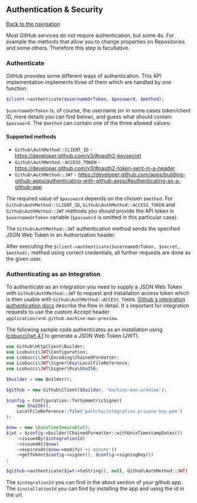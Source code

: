 ## Authentication & Security
[Back to the navigation](README.md)

Most GitHub services do not require authentication, but some do. For example the methods that allow you to change
properties on Repositories and some others. Therefore this step is facultative.

### Authenticate

GitHub provides some different ways of authentication. This API implementation implements three of them which are
handled by one function:

```php
$client->authenticate($usernameOrToken, $password, $method);
```

`$usernameOrToken` is, of course, the username (or in some cases token/client ID, more details you can find below),
and guess what should contain `$password`. The `$method` can contain one of the three allowed values:

#### Supported methods
* `Github\AuthMethod::CLIENT_ID` - https://developer.github.com/v3/#oauth2-keysecret
* `Github\AuthMethod::ACCESS_TOKEN` - https://developer.github.com/v3/#oauth2-token-sent-in-a-header
* `Github\AuthMethod::JWT` - https://developer.github.com/apps/building-github-apps/authenticating-with-github-apps/#authenticating-as-a-github-app

The required value of `$password` depends on the chosen `$method`. For `Github\AuthMethod::CLIENT_ID`, `Github\AuthMethod::ACCESS_TOKEN` and
`Github\AuthMethod::JWT` methods you should provide the API token in `$usernameOrToken` variable (`$password` is omitted in
this particular case).

The `Github\AuthMethod::JWT` authentication method sends the specified JSON Web Token in an Authorization header.

After executing the `$client->authenticate($usernameOrToken, $secret, $method);` method using correct credentials, all
further requests are done as the given user.

### Authenticating as an Integration

To authenticate as an integration you need to supply a JSON Web Token with `Github\AuthMethod::JWT` to request
and installation access token which is then usable with `Github\AuthMethod::ACCESS_TOKEN`. [Github´s integration
authentication docs](https://developer.github.com/apps/building-github-apps/authentication-options-for-github-apps/#authenticating-as-a-github-app) describe the flow in detail.
It´s important for integration requests to use the custom Accept header `application/vnd.github.machine-man-preview`.

The following sample code authenticates as an installation using [lcobucci/jwt 4.1](https://github.com/lcobucci/jwt/tree/4.1.x)
to generate a JSON Web Token (JWT).

```php
use Github\HttpClient\Builder;
use Lcobucci\JWT\Configuration;
use Lcobucci\JWT\Encoding\ChainedFormatter;
use Lcobucci\JWT\Signer\Key\LocalFileReference;
use Lcobucci\JWT\Signer\Rsa\Sha256;

$builder = new Builder();

$github = new Github\Client($builder, 'machine-man-preview');

$config = Configuration::forSymmetricSigner(
    new Sha256(),
    LocalFileReference::file('path/to/integration.private-key.pem')
);

$now = new \DateTimeImmutable();
$jwt = $config->builder(ChainedFormatter::withUnixTimestampDates())
    ->issuedBy($integrationId)
    ->issuedAt($now)
    ->expiresAt($now->modify('+1 minute'))
    ->getToken($config->signer(), $config->signingKey())
;

$github->authenticate($jwt->toString(), null, Github\AuthMethod::JWT)
```

The `$integrationId` you can find in the about section of your github app.
The `$installationId` you can find by installing the app and using the id in the url.
